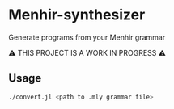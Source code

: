 # Menhir-synthesizer
Generate programs from your Menhir grammar

⚠️ THIS PROJECT IS A WORK IN PROGRESS ⚠️
## Usage
```bash
./convert.jl <path to .mly grammar file>
```
